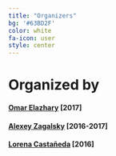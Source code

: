 ```yaml
---
title: "Organizers"
bg: '#63BD2F'
color: white
fa-icon: user
style: center
---
```


# Organized by  

#### [Omar Elazhary]() [2017]  

#### [Alexey Zagalsky](http://alexeyza.com/) [2016-2017]  

#### [Lorena Castañeda](http://www.rigiresearch.com/people/lorena-castaneda) [2016]  